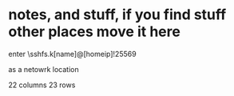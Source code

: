 # notes, and stuff, if you find stuff other places move it here

enter
\\sshfs.k\[name]@[homeip]!25569

as a netowrk location

22 columns
23 rows
